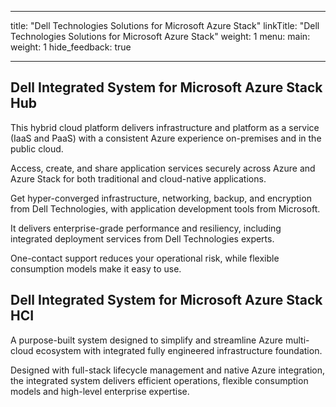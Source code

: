 
---
title: "Dell Technologies Solutions for Microsoft Azure Stack"
linkTitle: "Dell Technologies Solutions for Microsoft Azure Stack"
weight: 1
menu:
  main:
    weight: 1
hide_feedback: true

---

## Dell Integrated System for Microsoft Azure Stack Hub
This hybrid cloud platform delivers infrastructure and platform as a service (IaaS and PaaS) with a consistent Azure experience on-premises and in the public cloud.

Access, create, and share application services securely across Azure and Azure Stack for both traditional and cloud-native applications.

Get hyper-converged infrastructure, networking, backup, and encryption from Dell Technologies, with application development tools from Microsoft.

It delivers enterprise-grade performance and resiliency, including integrated deployment services from Dell Technologies experts.

One-contact support reduces your operational risk, while flexible consumption models make it easy to use.

## Dell Integrated System for Microsoft Azure Stack HCI
A purpose-built system designed to simplify and streamline Azure multi-cloud ecosystem with integrated fully engineered infrastructure foundation.

Designed with full-stack lifecycle management and native Azure integration, the integrated system delivers efficient operations, flexible consumption models and high-level enterprise expertise.
